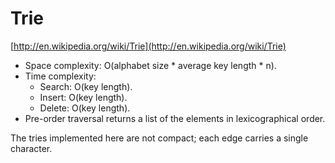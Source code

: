 # Trie

[http://en.wikipedia.org/wiki/Trie](http://en.wikipedia.org/wiki/Trie)

* Space complexity: O(alphabet size * average key length * n).
* Time complexity:
    * Search: O(key length).
    * Insert: O(key length).
    * Delete: O(key length).
* Pre-order traversal returns a list of the elements in lexicographical order.

The tries implemented here are not compact; each edge carries a single character.
